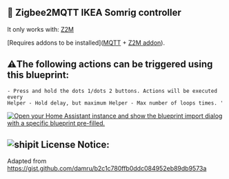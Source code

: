 ##  🔵 Zigbee2MQTT IKEA Somrig controller
It only works with: [Z2M](https://github.com/zigbee2mqtt/hassio-zigbee2mqtt#installation)

[Requires addons to be installed]([MQTT](https://www.home-assistant.io/integrations/mqtt)
    + [Z2M addon](https://www.zigbee2mqtt.io/guide/installation/03_ha_addon.html)).

## ⚠️The following actions can be triggered using this blueprint:

    - Press and hold the dots 1/dots 2 buttons. Actions will be executed every
    Helper - Hold delay, but maximum Helper - Max number of loops times. '

[![Open your Home Assistant instance and show the blueprint import dialog with a specific blueprint pre-filled.](https://my.home-assistant.io/badges/blueprint_import.svg)](https://my.home-assistant.io/redirect/blueprint_import/?blueprint_url=https://github.com/Bearstorm/HA_Blueprints/blob/main/Automations/Zigbee2MQTT-IKEA_Somrig%20controller.yaml)


## ![shipit](https://github.com/user-attachments/assets/52cb51d6-baa2-46e2-a3cf-a005da4b6871) License Notice:

Adapted from https://gist.github.com/damru/b2c1c780ffb0ddc084952eb89db9573a
